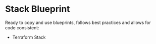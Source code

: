 # Stack Blueprint

Ready to copy and use blueprints, follows best practices and allows for code consistent:

- Terraform Stack
